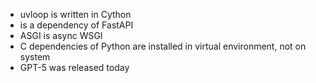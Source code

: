 - uvloop is written in Cython
- is a dependency of FastAPI
- ASGI is async WSGI
- C dependencies of Python are installed in virtual environment, not on system
- GPT-5 was released today